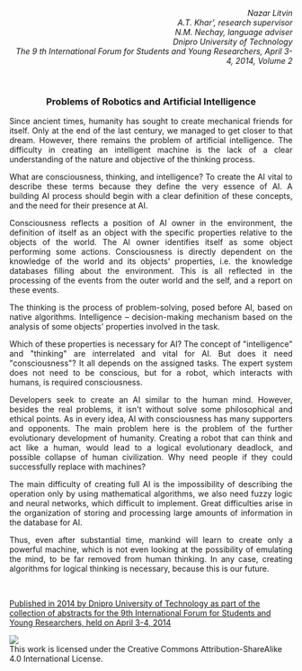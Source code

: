 <p align="right"><i>
Nazar Litvin<br>
A.T. Khar’, research supervisor<br>
N.M. Nechay, language adviser<br>
Dnipro University of Technology<br>
The 9 th International Forum for Students and Young Researchers, April 3-4, 2014, Volume 2<br>
</i></p>

<br>

<h3 align="center">Problems of Robotics and Artificial Intelligence</h3>
<p align="justify">
Since ancient times, humanity has sought to create mechanical friends for itself. Only at the end of the last century, we managed to get closer to that dream. However, there remains the problem of artificial intelligence. The difficulty in creating an intelligent machine is the lack of a clear understanding of the nature and objective of the thinking process.
</p>
<p align="justify">
What are consciousness, thinking, and intelligence? To create the AI vital to describe these terms because they define the very essence of AI. A building AI process should begin with a clear definition of these concepts, and the need for their presence at AI.
</p>
<p align="justify">
Consciousness reflects a position of AI owner in the environment, the definition of itself as an object with the specific properties relative to the objects of the world. The AI owner identifies itself as some object performing some actions. Consciousness is directly dependent on the knowledge of the world and its objects' properties, i.e. the knowledge databases filling about the environment. This is all reflected in the processing of the events from the outer world and the self, and a report on these events.
</p>
<p align="justify">
The thinking is the process of problem-solving, posed before AI, based on native algorithms. Intelligence – decision-making mechanism based on the analysis of some objects' properties involved in the task.
</p>
<p align="justify">
Which of these properties is necessary for AI? The concept of "intelligence" and "thinking" are interrelated and vital for AI. But does it need "consciousness"? It all depends on the assigned tasks. The expert system does not need to be conscious, but for a robot, which interacts with humans, is required consciousness.
</p>
<p align="justify">
Developers seek to create an AI similar to the human mind. However, besides the real problems, it isn't without solve some philosophical and ethical points. As in every idea, AI with consciousness has many supporters and opponents. The main problem here is the problem of the further evolutionary development of humanity. Creating a robot that can think and act like a human, would lead to a logical evolutionary deadlock, and possible collapse of human civilization. Why need people if they could successfully replace with machines?
</p>
<p align="justify">
The main difficulty of creating full AI is the impossibility of describing the operation only by using mathematical algorithms, we also need fuzzy logic and neural networks, which difficult to implement. Great difficulties arise in the organization of storing and processing large amounts of information in the database for AI.
</p>
<p align="justify">
Thus, even after substantial time, mankind will learn to create only a powerful machine, which is not even looking at the possibility of emulating the mind, to be far removed from human thinking. In any case, creating algorithms for logical thinking is necessary, because this is our future.
</p>

<br>
<p>
<a href="http://ir.nmu.org.ua/handle/123456789/148664">Published in 2014 by Dnipro University of Technology as part of the collection of abstracts for the 9th International Forum for Students and Young Researchers, held on April 3-4, 2014</a>
</p>

[![](https://i.creativecommons.org/l/by-sa/4.0/88x31.png)](http://creativecommons.org/licenses/by-sa/4.0/)
<br>This work is licensed under the Creative Commons Attribution-ShareAlike 4.0 International License.
